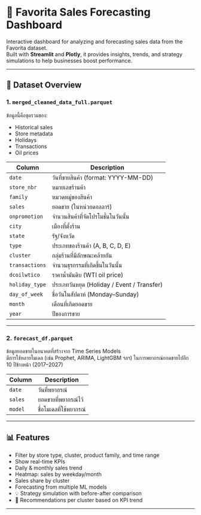 # 🧠 Favorita Sales Forecasting Dashboard

Interactive dashboard for analyzing and forecasting sales data from the Favorita dataset.  
Built with **Streamlit** and **Plotly**, it provides insights, trends, and strategy simulations to help businesses boost performance.

---

## 📂 Dataset Overview

### 1. `merged_cleaned_data_full.parquet`

ข้อมูลนี้คือชุดรวมของ:
- Historical sales
- Store metadata
- Holidays
- Transactions
- Oil prices

| Column         | Description                                  |
|----------------|----------------------------------------------|
| `date`         | วันที่ขายสินค้า (format: YYYY-MM-DD)         |
| `store_nbr`    | หมายเลขร้านค้า                              |
| `family`       | หมวดหมู่ของสินค้า                            |
| `sales`        | ยอดขาย (ในหน่วยดอลลาร์)                     |
| `onpromotion`  | จำนวนสินค้าที่จัดโปรโมชั่นในวันนั้น         |
| `city`         | เมืองที่ตั้งร้าน                             |
| `state`        | รัฐ/จังหวัด                                  |
| `type`         | ประเภทของร้านค้า (A, B, C, D, E)            |
| `cluster`      | กลุ่มร้านที่มีลักษณะคล้ายกัน               |
| `transactions` | จำนวนธุรกรรมที่เกิดขึ้นในวันนั้น             |
| `dcoilwtico`   | ราคาน้ำมันดิบ (WTI oil price)                |
| `holiday_type` | ประเภทวันหยุด (Holiday / Event / Transfer) |
| `day_of_week`  | ชื่อวันในสัปดาห์ (Monday–Sunday)           |
| `month`        | เดือนที่เกิดยอดขาย                          |
| `year`         | ปีของการขาย                                  |

---

### 2. `forecast_df.parquet`

ข้อมูลยอดขายในอนาคตที่สร้างจาก Time Series Models  
มีการใช้หลายโมเดล (เช่น Prophet, ARIMA, LightGBM ฯลฯ) ในการพยากรณ์ยอดขายไปอีก 10 ปีข้างหน้า (2017–2027)

| Column | Description             |
|--------|-------------------------|
| `date` | วันที่พยากรณ์           |
| `sales`| ยอดขายที่พยากรณ์ไว้     |
| `model`| ชื่อโมเดลที่ใช้พยากรณ์ |

---

## 📊 Features

- Filter by store type, cluster, product family, and time range
- Show real-time KPIs
- Daily & monthly sales trend
- Heatmap: sales by weekday/month
- Sales share by cluster
- Forecasting from multiple ML models
- 💡 Strategy simulation with before-after comparison
- 🔁 Recommendations per cluster based on KPI trend

---

